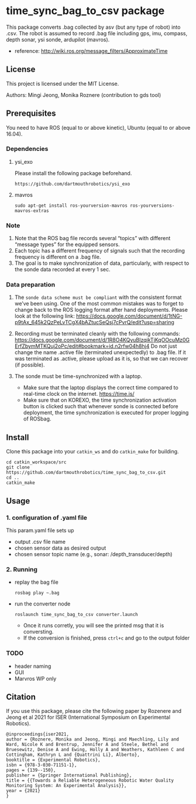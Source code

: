 # time_sync_bag_to_csv package

This package converts .bag collected by asv (but any type of robot) into .csv.
The robot is assumed to record .bag file including gps, imu, compass, depth sonar, ysi sonde, ardupilot (mavros). 
* reference: http://wiki.ros.org/message_filters/ApproximateTime

## License
This project is licensed under the MIT License.

Authors: Mingi Jeong, Monika Roznere (contribution to gds tool)

## Prerequisites
You need to have ROS (equal to or above kinetic), Ubuntu (equal to or above 16.04).


### Dependencies

1. ysi_exo

    Please install the following package beforehand.
    ```
    https://github.com/dartmouthrobotics/ysi_exo
    ```
2. mavros
    ```
    sudo apt-get install ros-yourversion-mavros ros-yourversions-mavros-extras
    ```

### Note
1. Note that the ROS bag file records several “topics” with different “message types” for the equipped sensors. 
2. Each topic has a different frequency of signals such that the recording frequency is different on a .bag file.
3. The goal is to make synchronization of data, particularly, with respect to the sonde data recorded at every 1 sec. 

### Data preparation

1. The `sonde data scheme must be compliant` with the consistent format we’ve been using. One of the most common mistakes was to forget to change back to the ROS logging format after hand deployments. Please look at the following link: https://docs.google.com/document/d/1tNG-p9tAx_645k2QzPeLvTCgX4bAZtucSeQsj7cPvrQ/edit?usp=sharing

2. Recording must be terminated cleanly with the following commands: https://docs.google.com/document/d/1R8O4KQyuBIzqikTjKqOOcuMz0GErfZbymMTKQuj2oPc/edit#bookmark=id.n2rfw04h8hj4
Do not just change the name .active file (terminated unexpectedly) to .bag file. If it was terminated as .active, please upload as it is, so that we can recover (if possible).

3. The sonde must be time-synchronized with a laptop. 
    * Make sure that the laptop displays the correct time compared to real-time clock on the internet. https://time.is/
    * Make sure that on KOREXO, the time synchronization activation button is clicked such that whenever sonde is connected before deployment, the time synchronization is executed for proper logging of ROSbag. 


## Install
Clone this package into your `catkin_ws` and do `catkin_make` for building.

```
cd catkin_workspace/src
git clone https://github.com/dartmouthrobotics/time_sync_bag_to_csv.git
cd ..
catkin_make
```

## Usage

### 1. configuration of .yaml file
This param.yaml file sets up 
* output .csv file name
* chosen sensor data as desired output
* chosen sensor topic name (e.g., sonar: /depth_transducer/depth)

### 2. Running 
* replay the bag file
    ```
    rosbag play ~.bag
    ```
* run the converter node
    ```
    roslaunch time_sync_bag_to_csv converter.launch
    ```
    * Once it runs corretly, you will see the printed msg that it is conversting.
    * If the conversion is finished, press `ctrl+c` and go to the output folder

### TODO
* header naming
* GUI
* Marvros WP only


## Citation
If you use this package, please cite the following paper by Rozenere and Jeong et al 2021 for ISER (International Symposium on Experimental Robotics).
```
@inproceedings{iser2021,
author = {Roznere, Monika and Jeong, Mingi and Maechling, Lily and Ward, Nicole K and Brentrup, Jennifer A and Steele, Bethel and Bruesewitz, Denise A and Ewing, Holly A and Weathers, Kathleen C and Cottingham, Kathryn L and {Quattrini Li}, Alberto},
booktitle = {Experimental Robotics},
isbn = {978-3-030-71151-1},
pages = {139--150},
publisher = {Springer International Publishing},
title = {{Towards a Reliable Heterogeneous Robotic Water Quality Monitoring System: An Experimental Analysis}},
year = {2021}
}

```

